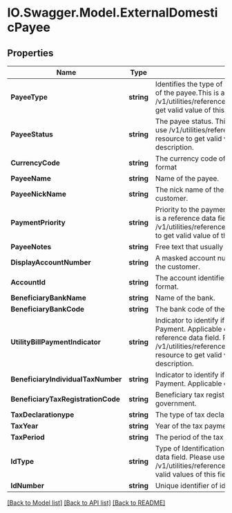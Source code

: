 # IO.Swagger.Model.ExternalDomesticPayee
## Properties

Name | Type | Description | Notes
------------ | ------------- | ------------- | -------------
**PayeeType** | **string** | Identifies the type of payee based on the destination of the payee.This is a reference data field. Please use /v1/utilities/referenceData/{payeeType} resource to get valid value of this field with description.  | 
**PayeeStatus** | **string** | The payee status. This is a reference data field. Please use /v1/utilities/referenceData/{payeeStatus} resource to get valid value of this field with description. | [optional] 
**CurrencyCode** | **string** | The currency code of the payee account in ISO 4217 format | [optional] 
**PayeeName** | **string** | Name of the payee. | 
**PayeeNickName** | **string** | The nick name of the payee assigned by the customer. | 
**PaymentPriority** | **string** | Priority to the payment used to identify urgency. This is a reference data field. Please use /v1/utilities/referenceData/{paymentPriority} resource to get valid value of this field with description. | [optional] 
**PayeeNotes** | **string** | Free text that usually describes purpose of payment. | 
**DisplayAccountNumber** | **string** | A masked account number that can be displayed to the customer. | 
**AccountId** | **string** | The account identifier of the payee in encrypted format. | 
**BeneficiaryBankName** | **string** | Name of the bank. | [optional] 
**BeneficiaryBankCode** | **string** | The bank code of the external payee account. | [optional] 
**UtilityBillPaymentIndicator** | **string** | Indicator to identify if the transfer is Utility Bill Payment. Applicable only for Russia. This is a reference data field. Please use /v1/utilities/referenceData/{utilityBillPaymentIndicator} resource to get valid value of this field with description. | [optional] 
**BeneficiaryIndividualTaxNumber** | **string** | Indicator to identify if the transfer is Utility Bill Payment. Applicable only for Russia. | [optional] 
**BeneficiaryTaxRegistrationCode** | **string** | Beneficiary tax registration code assigned by Russia government. | [optional] 
**TaxDeclarationype** | **string** | The type of tax declaration filed by an individual | [optional] 
**TaxYear** | **string** | Year of the tax payment. | [optional] 
**TaxPeriod** | **string** | The period of the tax payment. | [optional] 
**IdType** | **string** | Type of Identification document. This is a reference data field. Please use /v1/utilities/referenceData/{idType} resource to get valid values of this field with descriptions | [optional] 
**IdNumber** | **string** | Unique identifier of identification document. | [optional] 

[[Back to Model list]](../README.md#documentation-for-models) [[Back to API list]](../README.md#documentation-for-api-endpoints) [[Back to README]](../README.md)

